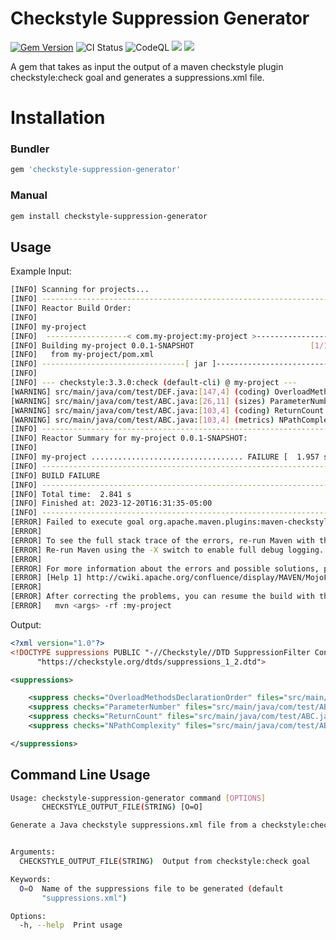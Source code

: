 # Checkstyle Suppression Generator
[![Gem Version](https://badge.fury.io/rb/checkstyle-suppression-generator.svg)](https://badge.fury.io/rb/checkstyle-suppression-generator)
![CI Status](https://github.com/matthewstyler/ruby-perlin-2D-map-generator/actions/workflows/main.yml/badge.svg)
![CodeQL](https://github.com/matthewstyler/checkstyle-suppression-generator/workflows/CodeQL/badge.svg)
<a href="https://codeclimate.com/github/matthewstyler/checkstyle-suppression-generator/test_coverage"><img src="https://api.codeclimate.com/v1/badges/b63e2b943acbfd970fae/test_coverage" /></a>
<a href="https://codeclimate.com/github/matthewstyler/checkstyle-suppression-generator/maintainability"><img src="https://api.codeclimate.com/v1/badges/b63e2b943acbfd970fae/maintainability" /></a>

A gem that takes as input the output of a maven checkstyle plugin checkstyle:check goal and generates a suppressions.xml file.

# Installation

### Bundler

```ruby
gem 'checkstyle-suppression-generator'
```

### Manual

```sh
gem install checkstyle-suppression-generator
```

## Usage

Example Input:
```sh
[INFO] Scanning for projects...
[INFO] ------------------------------------------------------------------------
[INFO] Reactor Build Order:
[INFO] 
[INFO] my-project                                                         [jar]
[INFO]  ------------------< com.my-project:my-project >------------------
[INFO] Building my-project 0.0.1-SNAPSHOT                          [1/1]
[INFO]   from my-project/pom.xml
[INFO] --------------------------------[ jar ]---------------------------------
[INFO] 
[INFO] --- checkstyle:3.3.0:check (default-cli) @ my-project ---
[WARNING] src/main/java/com/test/DEF.java:[147,4] (coding) OverloadMethodsDeclarationOrder: All overloaded methods should be placed next to each other. Placing non-overloaded methods in between overloaded methods with the same type is a violation. Previous overloaded method located at line '119'.
[WARNING] src/main/java/com/test/ABC.java:[26,11] (sizes) ParameterNumber: More than 7 parameters (found 9).
[WARNING] src/main/java/com/test/ABC.java:[103,4] (coding) ReturnCount: Return count is 6 (max allowed for non-void methods/lambdas is 4).
[WARNING] src/main/java/com/test/ABC.java:[103,4] (metrics) NPathComplexity: NPath Complexity is 720 (max allowed is 200).
[INFO] ------------------------------------------------------------------------
[INFO] Reactor Summary for my-project 0.0.1-SNAPSHOT:
[INFO] 
[INFO] my-project .................................. FAILURE [  1.957 s]
[INFO] ------------------------------------------------------------------------
[INFO] BUILD FAILURE
[INFO] ------------------------------------------------------------------------
[INFO] Total time:  2.841 s
[INFO] Finished at: 2023-12-20T16:31:35-05:00
[INFO] ------------------------------------------------------------------------
[ERROR] Failed to execute goal org.apache.maven.plugins:maven-checkstyle-plugin:3.3.0:check (default-cli) on project my-project: You have 4 Checkstyle violations. -> [Help 1]
[ERROR] 
[ERROR] To see the full stack trace of the errors, re-run Maven with the -e switch.
[ERROR] Re-run Maven using the -X switch to enable full debug logging.
[ERROR] 
[ERROR] For more information about the errors and possible solutions, please read the following articles:
[ERROR] [Help 1] http://cwiki.apache.org/confluence/display/MAVEN/MojoFailureException
[ERROR] 
[ERROR] After correcting the problems, you can resume the build with the command
[ERROR]   mvn <args> -rf :my-project

```

Output:

```xml
<?xml version="1.0"?>
<!DOCTYPE suppressions PUBLIC "-//Checkstyle//DTD SuppressionFilter Configuration 1.2//EN"
      "https://checkstyle.org/dtds/suppressions_1_2.dtd">

<suppressions>

	<suppress checks="OverloadMethodsDeclarationOrder" files="src/main/java/com/test/DEF.java"/>
	<suppress checks="ParameterNumber" files="src/main/java/com/test/ABC.java"/>
	<suppress checks="ReturnCount" files="src/main/java/com/test/ABC.java"/>
	<suppress checks="NPathComplexity" files="src/main/java/com/test/ABC.java"/>

</suppressions>

```


## Command Line Usage
```sh
Usage: checkstyle-suppression-generator command [OPTIONS]
       CHECKSTYLE_OUTPUT_FILE(STRING) [O=O]

Generate a Java checkstyle suppressions.xml file from a checkstyle:check output.


Arguments:
  CHECKSTYLE_OUTPUT_FILE(STRING)  Output from checkstyle:check goal

Keywords:
  O=O  Name of the suppressions file to be generated (default
       "suppressions.xml")

Options:
  -h, --help  Print usage
```
